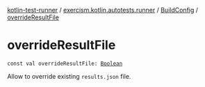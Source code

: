 [kotlin-test-runner](../../index.md) / [exercism.kotlin.autotests.runner](../index.md) / [BuildConfig](index.md) / [overrideResultFile](./override-result-file.md)

# overrideResultFile

`const val overrideResultFile: `[`Boolean`](https://kotlinlang.org/api/latest/jvm/stdlib/kotlin/-boolean/index.html)

Allow to override existing `results.json` file.

